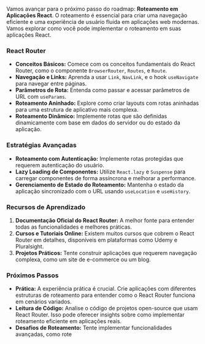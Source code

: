 Vamos avançar para o próximo passo do roadmap: **Roteamento em Aplicações React**. O roteamento é essencial para criar uma navegação eficiente e uma experiência de usuário fluida em aplicações web modernas. Vamos explorar como você pode implementar o roteamento em suas aplicações React.

### React Router
- **Conceitos Básicos:** Comece com os conceitos fundamentais do React Router, como o componente `BrowserRouter`, `Routes`, e `Route`.
- **Navegação e Links:** Aprenda a usar `Link`, `NavLink`, e o hook `useNavigate` para navegar entre páginas.
- **Parâmetros de Rota:** Entenda como passar e acessar parâmetros de URL com `useParams`.
- **Roteamento Aninhado:** Explore como criar layouts com rotas aninhadas para uma estrutura de aplicativo mais complexa.
- **Roteamento Dinâmico:** Implemente rotas que são definidas dinamicamente com base em dados do servidor ou do estado da aplicação.

### Estratégias Avançadas
- **Roteamento com Autenticação:** Implemente rotas protegidas que requerem autenticação do usuário.
- **Lazy Loading de Componentes:** Utilize `React.lazy` e `Suspense` para carregar componentes de forma assíncrona e melhorar a performance.
- **Gerenciamento de Estado do Roteamento:** Mantenha o estado da aplicação sincronizado com o URL usando `useLocation` e `useHistory`.

### Recursos de Aprendizado
1. **Documentação Oficial do React Router:** A melhor fonte para entender todas as funcionalidades e melhores práticas.
2. **Cursos e Tutoriais Online:** Existem muitos cursos que cobrem o React Router em detalhes, disponíveis em plataformas como Udemy e Pluralsight.
3. **Projetos Práticos:** Tente construir aplicações que requerem navegação complexa, como um site de e-commerce ou um blog.

### Próximos Passos
- **Prática:** A experiência prática é crucial. Crie aplicações com diferentes estruturas de roteamento para entender como o React Router funciona em cenários variados.
- **Leitura de Código:** Analise o código de projetos open-source que usam React Router. Isso pode oferecer insights sobre como implementar roteamento eficiente em aplicações reais.
- **Desafios de Roteamento:** Tente implementar funcionalidades avançadas, como rote